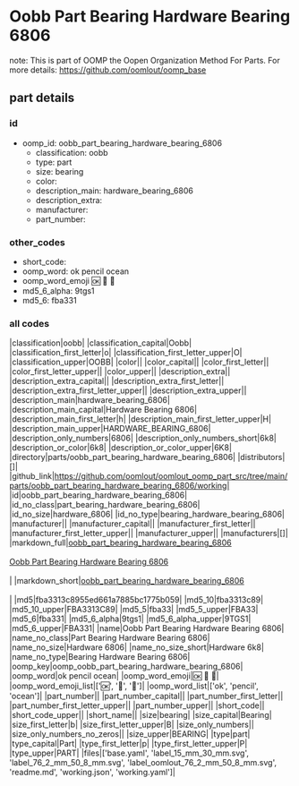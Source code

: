 # Oobb Part Bearing Hardware Bearing 6806  

note: This is part of OOMP the Oopen Organization Method For Parts. For more details: https://github.com/oomlout/oomp_base

##  part details





### id
* oomp_id: oobb_part_bearing_hardware_bearing_6806
  * classification: oobb
  * type: part
  * size: bearing
  * color: 
  * description_main: hardware_bearing_6806
  * description_extra: 
  * manufacturer: 
  * part_number: 

### other_codes
* short_code: 
* oomp_word: ok pencil ocean
* oomp_word_emoji :ok: :pencil: :ocean:
* md5_6_alpha: 9tgs1
* md5_6: fba331

### all codes 
|classification|oobb|
|classification_capital|Oobb|
|classification_first_letter|o|
|classification_first_letter_upper|O|
|classification_upper|OOBB|
|color||
|color_capital||
|color_first_letter||
|color_first_letter_upper||
|color_upper||
|description_extra||
|description_extra_capital||
|description_extra_first_letter||
|description_extra_first_letter_upper||
|description_extra_upper||
|description_main|hardware_bearing_6806|
|description_main_capital|Hardware Bearing 6806|
|description_main_first_letter|h|
|description_main_first_letter_upper|H|
|description_main_upper|HARDWARE_BEARING_6806|
|description_only_numbers|6806|
|description_only_numbers_short|6k8|
|description_or_color|6k8|
|description_or_color_upper|6K8|
|directory|parts/oobb_part_bearing_hardware_bearing_6806|
|distributors|[]|
|github_link|https://github.com/oomlout/oomlout_oomp_part_src/tree/main/parts/oobb_part_bearing_hardware_bearing_6806/working|
|id|oobb_part_bearing_hardware_bearing_6806|
|id_no_class|part_bearing_hardware_bearing_6806|
|id_no_size|hardware_6806|
|id_no_type|bearing_hardware_bearing_6806|
|manufacturer||
|manufacturer_capital||
|manufacturer_first_letter||
|manufacturer_first_letter_upper||
|manufacturer_upper||
|manufacturers|[]|
|markdown_full|[oobb_part_bearing_hardware_bearing_6806](https://github.com/oomlout/oomlout_oomp_part_src/tree/main/parts/oobb_part_bearing_hardware_bearing_6806/working)<br>[](https://github.com/oomlout/oomlout_oomp_part_src/tree/main/parts/oobb_part_bearing_hardware_bearing_6806/working)<br>[Oobb Part Bearing Hardware Bearing 6806](https://github.com/oomlout/oomlout_oomp_part_src/tree/main/parts/oobb_part_bearing_hardware_bearing_6806/working)<br><br>|
|markdown_short|[oobb_part_bearing_hardware_bearing_6806](https://github.com/oomlout/oomlout_oomp_part_src/tree/main/parts/oobb_part_bearing_hardware_bearing_6806/working)<br><br>|
|md5|fba3313c8955ed661a7885bc1775b059|
|md5_10|fba3313c89|
|md5_10_upper|FBA3313C89|
|md5_5|fba33|
|md5_5_upper|FBA33|
|md5_6|fba331|
|md5_6_alpha|9tgs1|
|md5_6_alpha_upper|9TGS1|
|md5_6_upper|FBA331|
|name|Oobb Part Bearing Hardware Bearing 6806|
|name_no_class|Part Bearing Hardware Bearing 6806|
|name_no_size|Hardware 6806|
|name_no_size_short|Hardware 6k8|
|name_no_type|Bearing Hardware Bearing 6806|
|oomp_key|oomp_oobb_part_bearing_hardware_bearing_6806|
|oomp_word|ok pencil ocean|
|oomp_word_emoji|:ok: :pencil: :ocean:|
|oomp_word_emoji_list|[':ok:', ':pencil:', ':ocean:']|
|oomp_word_list|['ok', 'pencil', 'ocean']|
|part_number||
|part_number_capital||
|part_number_first_letter||
|part_number_first_letter_upper||
|part_number_upper||
|short_code||
|short_code_upper||
|short_name||
|size|bearing|
|size_capital|Bearing|
|size_first_letter|b|
|size_first_letter_upper|B|
|size_only_numbers||
|size_only_numbers_no_zeros||
|size_upper|BEARING|
|type|part|
|type_capital|Part|
|type_first_letter|p|
|type_first_letter_upper|P|
|type_upper|PART|
|files|['base.yaml', 'label_15_mm_30_mm.svg', 'label_76_2_mm_50_8_mm.svg', 'label_oomlout_76_2_mm_50_8_mm.svg', 'readme.md', 'working.json', 'working.yaml']|
